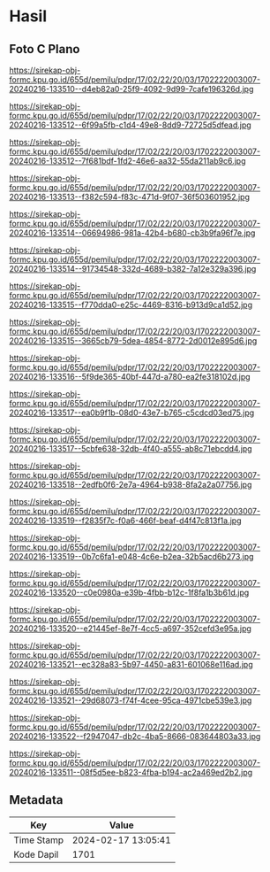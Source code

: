 # Hasil

## Foto C Plano

https://sirekap-obj-formc.kpu.go.id/655d/pemilu/pdpr/17/02/22/20/03/1702222003007-20240216-133510--d4eb82a0-25f9-4092-9d99-7cafe196326d.jpg

https://sirekap-obj-formc.kpu.go.id/655d/pemilu/pdpr/17/02/22/20/03/1702222003007-20240216-133512--6f99a5fb-c1d4-49e8-8dd9-72725d5dfead.jpg

https://sirekap-obj-formc.kpu.go.id/655d/pemilu/pdpr/17/02/22/20/03/1702222003007-20240216-133512--7f681bdf-1fd2-46e6-aa32-55da211ab9c6.jpg

https://sirekap-obj-formc.kpu.go.id/655d/pemilu/pdpr/17/02/22/20/03/1702222003007-20240216-133513--f382c594-f83c-471d-9f07-36f503601952.jpg

https://sirekap-obj-formc.kpu.go.id/655d/pemilu/pdpr/17/02/22/20/03/1702222003007-20240216-133514--06694986-981a-42b4-b680-cb3b9fa96f7e.jpg

https://sirekap-obj-formc.kpu.go.id/655d/pemilu/pdpr/17/02/22/20/03/1702222003007-20240216-133514--91734548-332d-4689-b382-7a12e329a396.jpg

https://sirekap-obj-formc.kpu.go.id/655d/pemilu/pdpr/17/02/22/20/03/1702222003007-20240216-133515--f770dda0-e25c-4469-8316-b913d9ca1d52.jpg

https://sirekap-obj-formc.kpu.go.id/655d/pemilu/pdpr/17/02/22/20/03/1702222003007-20240216-133515--3665cb79-5dea-4854-8772-2d0012e895d6.jpg

https://sirekap-obj-formc.kpu.go.id/655d/pemilu/pdpr/17/02/22/20/03/1702222003007-20240216-133516--5f9de365-40bf-447d-a780-ea2fe318102d.jpg

https://sirekap-obj-formc.kpu.go.id/655d/pemilu/pdpr/17/02/22/20/03/1702222003007-20240216-133517--ea0b9f1b-08d0-43e7-b765-c5cdcd03ed75.jpg

https://sirekap-obj-formc.kpu.go.id/655d/pemilu/pdpr/17/02/22/20/03/1702222003007-20240216-133517--5cbfe638-32db-4f40-a555-ab8c71ebcdd4.jpg

https://sirekap-obj-formc.kpu.go.id/655d/pemilu/pdpr/17/02/22/20/03/1702222003007-20240216-133518--2edfb0f6-2e7a-4964-b938-8fa2a2a07756.jpg

https://sirekap-obj-formc.kpu.go.id/655d/pemilu/pdpr/17/02/22/20/03/1702222003007-20240216-133519--f2835f7c-f0a6-466f-beaf-d4f47c813f1a.jpg

https://sirekap-obj-formc.kpu.go.id/655d/pemilu/pdpr/17/02/22/20/03/1702222003007-20240216-133519--0b7c6fa1-e048-4c6e-b2ea-32b5acd6b273.jpg

https://sirekap-obj-formc.kpu.go.id/655d/pemilu/pdpr/17/02/22/20/03/1702222003007-20240216-133520--c0e0980a-e39b-4fbb-b12c-1f8fa1b3b61d.jpg

https://sirekap-obj-formc.kpu.go.id/655d/pemilu/pdpr/17/02/22/20/03/1702222003007-20240216-133520--e21445ef-8e7f-4cc5-a697-352cefd3e95a.jpg

https://sirekap-obj-formc.kpu.go.id/655d/pemilu/pdpr/17/02/22/20/03/1702222003007-20240216-133521--ec328a83-5b97-4450-a831-601068e116ad.jpg

https://sirekap-obj-formc.kpu.go.id/655d/pemilu/pdpr/17/02/22/20/03/1702222003007-20240216-133521--29d68073-f74f-4cee-95ca-4971cbe539e3.jpg

https://sirekap-obj-formc.kpu.go.id/655d/pemilu/pdpr/17/02/22/20/03/1702222003007-20240216-133522--f2947047-db2c-4ba5-8666-083644803a33.jpg

https://sirekap-obj-formc.kpu.go.id/655d/pemilu/pdpr/17/02/22/20/03/1702222003007-20240216-133511--08f5d5ee-b823-4fba-b194-ac2a469ed2b2.jpg


## Metadata

| Key        | Value               |
| ---------- | ------------------- |
| Time Stamp | 2024-02-17 13:05:41 |
| Kode Dapil | 1701                |



